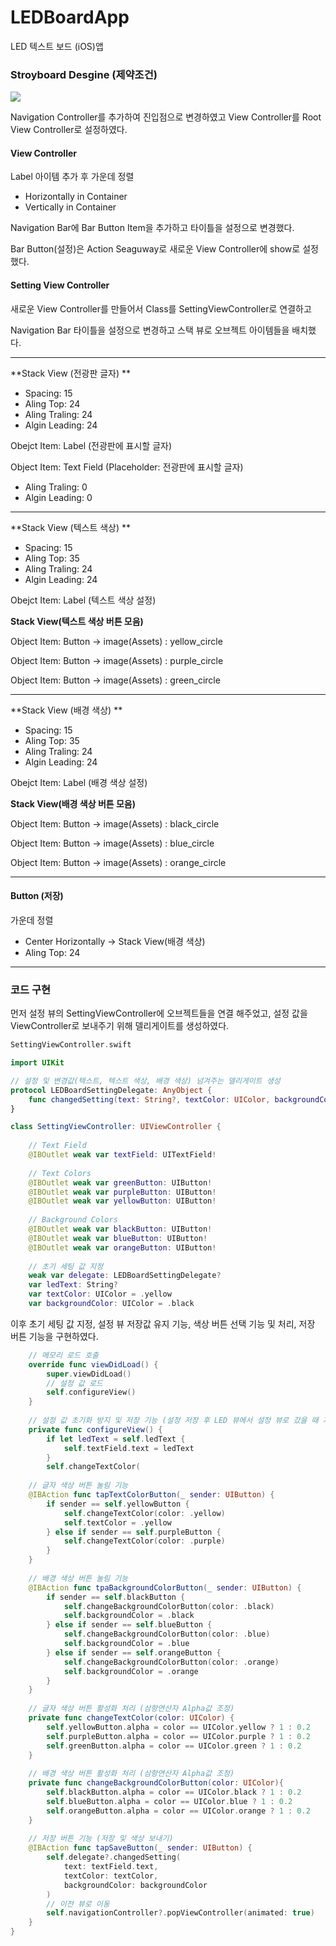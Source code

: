 # LEDBoardApp
LED 텍스트 보드 (iOS)앱

### Stroyboard Desgine (제약조건)

![](https://velog.velcdn.com/images/jamong-i/post/3293392c-ed68-4a54-9156-8ce162867d6c/image.png)

Navigation Controller를 추가하여 진입점으로 변경하였고 View Controller를 Root View Controller로 설정하였다.

#### View Controller

Label 아이템 추가 후 가운데 정렬
- Horizontally in Container
- Vertically in Container

Navigation Bar에 Bar Button Item을 추가하고 타이틀을 설정으로 변경했다.

Bar Button(설정)은 Action Seaguway로 새로운 View Controller에 show로 설정했다.

#### Setting View Controller

새로운 View Controller를 만들어서 Class를 SettingViewController로 연결하고

Navigation Bar 타이틀을 설정으로 변경하고 스택 뷰로 오브젝트 아이템들을 배치했다.

---

**Stack View (전광판 글자) **
- Spacing: 15
- Aling Top: 24
- Aling Traling: 24
- Algin Leading: 24

Obejct Item: Label (전광판에 표시할 글자)

Object Item: Text Field (Placeholder: 전광판에 표시할 글자)
- Aling Traling: 0
- Algin Leading: 0

---

**Stack View (텍스트 색상) **
- Spacing: 15
- Aling Top: 35
- Aling Traling: 24
- Algin Leading: 24

Obejct Item: Label (텍스트 색상 설정)

**Stack View(텍스트 색상 버튼 모음)**

Object Item: Button
-> image(Assets) : yellow_circle

Object Item: Button
-> image(Assets) : purple_circle

Object Item: Button
-> image(Assets) : green_circle

---

**Stack View (배경 색상) **
- Spacing: 15
- Aling Top: 35
- Aling Traling: 24
- Algin Leading: 24

Obejct Item: Label (배경 색상 설정)

**Stack View(배경 색상 버튼 모음)**

Object Item: Button
-> image(Assets) : black_circle

Object Item: Button
-> image(Assets) : blue_circle

Object Item: Button
-> image(Assets) : orange_circle

---

#### Button (저장)
가운데 정렬
- Center Horizontally -> Stack View(배경 색상)
- Aling Top: 24


---

### 코드 구현

먼저 설정 뷰의 SettingViewController에 오브젝트들을 연결 해주었고, 설정 값을 ViewController로 보내주기 위해 델리게이트를 생성하였다.

``` swift
SettingViewController.swift

import UIKit

// 설정 및 변경값(텍스트, 텍스트 색상, 배경 색상) 넘겨주는 델리게이트 생성
protocol LEDBoardSettingDelegate: AnyObject {
	func changedSetting(text: String?, textColor: UIColor, backgroundColor: UIColor)
}

class SettingViewController: UIViewController {
	
    // Text Field
    @IBOutlet weak var textField: UITextField!
    
    // Text Colors
    @IBOutlet weak var greenButton: UIButton!
    @IBOutlet weak var purpleButton: UIButton!
    @IBOutlet weak var yellowButton: UIButton!
    
    // Background Colors
    @IBOutlet weak var blackButton: UIButton!
    @IBOutlet weak var blueButton: UIButton!
    @IBOutlet weak var orangeButton: UIButton!
    
    // 초기 세팅 값 지정
    weak var delegate: LEDBoardSettingDelegate?
    var ledText: String?
    var textColor: UIColor = .yellow
    var backgroundColor: UIColor = .black 
```
이후 초기 세팅 값 지정, 설정 뷰 저장값 유지 기능, 색상 버튼 선택 기능 및 처리, 저장 버튼 기능을 구현하였다.

```swift
	// 메모리 로드 호출 
    override func viewDidLoad() {
        super.viewDidLoad()
        // 설정 값 로드 
        self.configureView()
    }
    
	// 설정 값 초기화 방지 및 저장 기능 (설정 저장 후 LED 뷰에서 설정 뷰로 갔을 때 기존 값 유지)
    private func configureView() {
    	if let ledText = self.ledText {
        	self.textField.text = ledText
        }
        self.changeTextColor(
    
    // 글자 색상 버튼 눌림 기능
    @IBAction func tapTextColorButton(_ sender: UIButton) {
		if sender == self.yellowButton {
        	self.changeTextColor(color: .yellow)
            self.textColor = .yellow
        } else if sender == self.purpleButton {
        	self.changeTextColor(color: .purple)
        }
    }
            
    // 배경 색상 버튼 눌림 기능
    @IBAction func tpaBackgroundColorButton(_ sender: UIButton) {
    	if sender == self.blackButton {
        	self.changeBackgroundColorButton(color: .black)
            self.backgroundColor = .black
        } else if sender == self.blueButton {
        	self.changeBackgroundColorButton(color: .blue)
            self.backgroundColor = .blue
        } else if sender == self.orangeButton {
        	self.changeBackgroundColorButton(color: .orange)
            self.backgroundColor = .orange
        }
    }
    
    // 글자 색상 버튼 활성화 처리 (삼항연산자 Alpha값 조정)
    private func changeTextColor(color: UIColor) {
        self.yellowButton.alpha = color == UIColor.yellow ? 1 : 0.2
        self.purpleButton.alpha = color == UIColor.purple ? 1 : 0.2
        self.greenButton.alpha = color == UIColor.green ? 1 : 0.2
    }
    
    // 배경 색상 버튼 활성화 처리 (삼항연산자 Alpha값 조정)
    private func changeBackgroundColorButton(color: UIColor){
        self.blackButton.alpha = color == UIColor.black ? 1 : 0.2
        self.blueButton.alpha = color == UIColor.blue ? 1 : 0.2
        self.orangeButton.alpha = color == UIColor.orange ? 1 : 0.2
    }
    
    // 저장 버튼 기능 (저장 및 색상 보내기)
    @IBAction func tapSaveButton(_ sender: UIButton) {
    	self.delegate?.changedSetting(
        	text: textField.text,
            textColor: textColor,
            backgroundColor: backgroundColor
        )
        // 이전 뷰로 이동
        self.navigationController?.popViewController(animated: true)
    }
}
```
